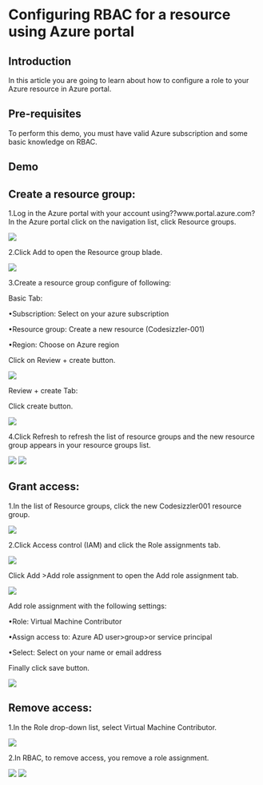 <h1>Configuring RBAC for a resource using Azure portal</h1>

<h2>Introduction</h2>
<p>In this article you are going to learn about how to configure a role to your Azure resource in Azure portal.</p>

<h2>Pre-requisites</h2>
<p>To perform this demo, you must have valid Azure subscription and some basic knowledge on RBAC.</p>

<h2>Demo</h2>

<h2>Create a resource group:</h2>
<p>1.Log in the Azure portal with your account using??www.portal.azure.com?In the Azure portal click on the navigation list, click Resource groups.</p>
<img src="https://codesizzlergit.blob.core.windows.net/az300-12/01.jpg"/>
<p>2.Click Add to open the Resource group blade.</p>
<img src="https://codesizzlergit.blob.core.windows.net/az300-12/02.jpg"/>
<p>3.Create a resource group configure of following:</p>
<p>Basic Tab:</p>
	<p>•Subscription: Select on your azure subscription</p>
	<p>•Resource group: Create a new resource (Codesizzler-001)</p>
	<p>•Region: Choose on Azure region</p>
<p>Click on Review + create button.</p>
<img src="https://codesizzlergit.blob.core.windows.net/az300-12/03.jpg"/>
<p>Review + create Tab:</p>
<p>Click create button.</p>
<img src="https://codesizzlergit.blob.core.windows.net/az300-12/04.jpg"/>
<p>4.Click Refresh to refresh the list of resource groups and the new resource group appears in your resource groups list.</p>
<img src="https://codesizzlergit.blob.core.windows.net/az300-12/05.jpg"/>
<img src="https://codesizzlergit.blob.core.windows.net/az300-12/06.jpg"/>

<h2>Grant access:</h2>
<p>1.In the list of Resource groups, click the new Codesizzler001 resource group.</p>
<img src="https://codesizzlergit.blob.core.windows.net/az300-12/07.jpg"/>
<p>2.Click Access control (IAM) and click the Role assignments tab.</p>
<img src="https://codesizzlergit.blob.core.windows.net/az300-12/08.jpg"/>
<p>Click Add >Add role assignment to open the Add role assignment tab.</p>
<img src="https://codesizzlergit.blob.core.windows.net/az300-12/09.jpg"/>
<p>Add role assignment with the following settings:</p>
	<p>•Role: Virtual Machine Contributor</p>
	<p>•Assign access to: Azure AD user>group>or service principal</p>
	<p>•Select: Select on your name or email address</p>
<p>Finally click save button.</p>
<img src="https://codesizzlergit.blob.core.windows.net/az300-12/10.jpg"/>

<h2>Remove access:</h2>
<p>1.In the Role drop-down list, select Virtual Machine Contributor.</p>
<img src="https://codesizzlergit.blob.core.windows.net/az300-12/11.jpg"/>
<p>2.In RBAC, to remove access, you remove a role assignment.</p>
<img src="https://codesizzlergit.blob.core.windows.net/az300-12/12.jpg"/>
<img src="https://codesizzlergit.blob.core.windows.net/az300-12/13.jpg"/>


















